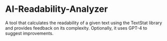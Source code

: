 # AI-Readability-Analyzer
A tool that calculates the readability of a given text using the TextStat library and provides feedback on its complexity. Optionally, it uses GPT-4 to suggest improvements.
